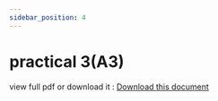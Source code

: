 ```yaml
---
sidebar_position: 4
---
```


# practical 3(A3)

view full pdf or download it : [Download this document](static/A3.pdf)